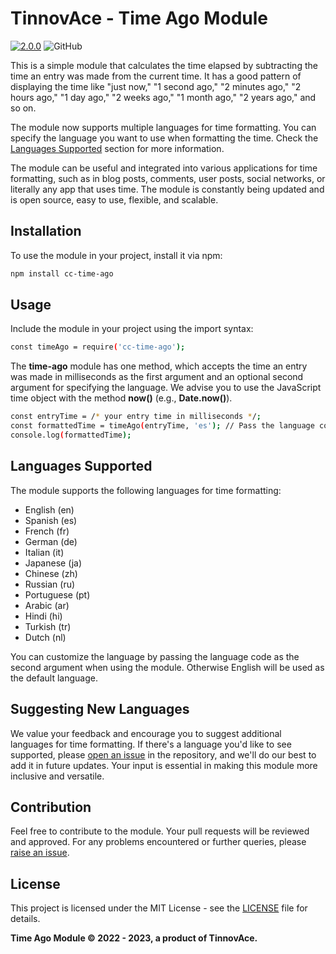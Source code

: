 # TinnovAce - Time Ago Module

[![2.0.0](https://badge.fury.io/js/cc-time-ago.svg)](https://www.npmjs.com/package/cc-time-ago)
![GitHub](https://img.shields.io/github/license/DevFidelis/time-ago-module)

This is a simple module that calculates the time elapsed by subtracting the time an entry was made from the current time. It has a good pattern of displaying the time like "just now," "1 second ago," "2 minutes ago," "2 hours ago," "1 day ago," "2 weeks ago," "1 month ago," "2 years ago," and so on.

The module now supports multiple languages for time formatting. You can specify the language you want to use when formatting the time. Check the [Languages Supported](#languages-supported) section for more information.

The module can be useful and integrated into various applications for time formatting, such as in blog posts, comments, user posts, social networks, or literally any app that uses time. The module is constantly being updated and is open source, easy to use, flexible, and scalable.

## Installation

To use the module in your project, install it via npm:

```bash
npm install cc-time-ago
```
## Usage

Include the module in your project using the import syntax:

```bash
const timeAgo = require('cc-time-ago');
```
The **time-ago** module has one method, which accepts the time an entry was made in milliseconds as the first argument and an optional second argument for specifying the language. We advise you to use the JavaScript time object with the method **now()** (e.g., **Date.now()**).

```bash
const entryTime = /* your entry time in milliseconds */;
const formattedTime = timeAgo(entryTime, 'es'); // Pass the language code as the second argument
console.log(formattedTime);
```
## Languages Supported

The module supports the following languages for time formatting:

- English (en)
- Spanish (es)
- French (fr)
- German (de)
- Italian (it)
- Japanese (ja)
- Chinese (zh)
- Russian (ru)
- Portuguese (pt)
- Arabic (ar)
- Hindi (hi)
- Turkish (tr)
- Dutch (nl)

You can customize the language by passing the language code as the second argument when using the module. Otherwise English will be used as the default language.

## Suggesting New Languages

We value your feedback and encourage you to suggest additional languages for time formatting. If there's a language you'd like to see supported, please [open an issue](https://github.com/DevFidelis/time-ago-module/issues) in the repository, and we'll do our best to add it in future updates. Your input is essential in making this module more inclusive and versatile.

## Contribution

Feel free to contribute to the module. Your pull requests will be reviewed and approved. For any problems encountered or further queries, please [raise an issue](https://github.com/DevFidelis/time-ago-module/issues).

## License
This project is licensed under the MIT License - see the [LICENSE](https://github.com/DevFidelis/time-ago-module/blob/master/LICENSE) file for details.

**Time Ago Module © 2022 - 2023, a product of TinnovAce.**
